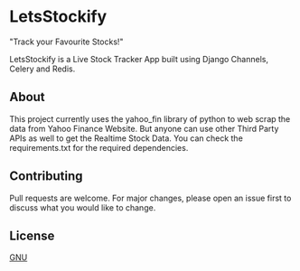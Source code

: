 # LetsStockify
"Track your Favourite Stocks!"

LetsStockify is a Live Stock Tracker App built using Django Channels, Celery and Redis.

## About
This project currently uses the yahoo_fin library of python to web scrap the data from Yahoo Finance Website. But anyone can use other Third Party APIs as well to get the Realtime Stock Data.
You can check the requirements.txt for the required dependencies.

## Contributing
Pull requests are welcome. For major changes, please open an issue first to discuss what you would like to change.


## License
[GNU](https://choosealicense.com/licenses/gpl-3.0/)